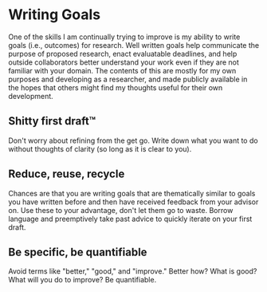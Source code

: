 Writing Goals
=============

One of the skills I am continually trying to improve is my ability to write
goals (i.e., outcomes) for research. Well written goals help communicate the
purpose of proposed research, enact evaluatable deadlines, and help outside
collaborators better understand your work even if they are not familiar with
your domain. The contents of this are mostly for my own purposes and developing
as a researcher, and made publicly available in the hopes that others might find
my thoughts useful for their own development.

## Shitty first draft™
Don't worry about refining from the get go. Write down what you want to do
without thoughts of clarity (so long as it is clear to you).

## Reduce, reuse, recycle
Chances are that you are writing goals that are thematically similar to goals
you have written before and then have received feedback from your advisor on.
Use these to your advantage, don't let them go to waste. Borrow language
and preemptively take past advice to quickly iterate on your first draft.

## Be specific, be quantifiable
Avoid terms like "better," "good," and "improve." Better how? What is good? What
will you do to improve? Be quantifiable.